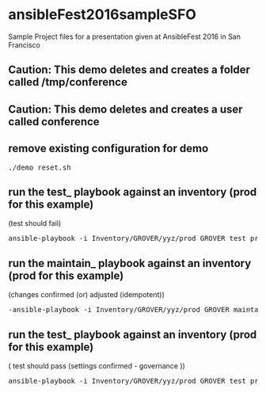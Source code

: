 # ansibleFest2016sampleSFO
Sample Project files for a presentation given at AnsibleFest 2016 in San Francisco

## Caution: This demo deletes and creates a folder called /tmp/conference
## Caution: This demo deletes and creates a user called conference


## remove existing configuration for demo

<pre>
./demo_reset.sh
</pre>

## run the test_ playbook against an inventory (prod for this example)

(test should fail)

<pre>
ansible-playbook -i Inventory/GROVER/yyz/prod GROVER_test_proxy.yml
</pre>

## run the maintain_ playbook against an inventory (prod for this example)
(changes confirmed (or) adjusted (idempotent))

<pre>
-ansible-playbook -i Inventory/GROVER/yyz/prod GROVER_maintain_proxy.yml -u root
</pre>

## run the test_ playbook against an inventory (prod for this example)
( test should pass (settings confirmed - governance ))

<pre>
ansible-playbook -i Inventory/GROVER/yyz/prod GROVER_test_proxy.yml
</pre>


